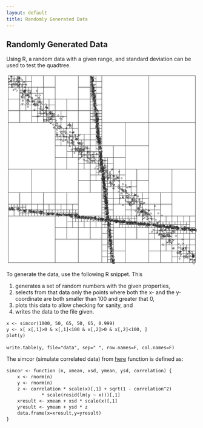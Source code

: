 ```yaml
---
layout: default
title: Randomly Generated Data
---
```

## Randomly Generated Data
Using R, a random data with a given range, and standard deviation can be used 
to test the quadtree.

![Random data added to the quadtree](random_data_quadtree.png)

To generate the data, use the following R snippet. This
1. generates a set of random numbers with the given properties,
1. selects from that data only the points where both the x- and the 
y-coordinate are both smaller than 100 and greater that 0,
1. plots this data to allow checking for sanity, and
1. writes the data to the file given.

~~~
x <- simcor(1000, 50, 65, 50, 65, 0.999)
y <- x[ x[,1]>0 & x[,1]<100 & x[,2]>0 & x[,2]<100, ]
plot(y)

write.table(y, file="data", sep=" ", row.names=F, col.names=F)
~~~

The simcor (simulate correlated data) from [here][simcor] function is defined 
as:

~~~
simcor <- function (n, xmean, xsd, ymean, ysd, correlation) {
    x <- rnorm(n)
    y <- rnorm(n)
    z <- correlation * scale(x)[,1] + sqrt(1 - correlation^2)
             * scale(resid(lm(y ~ x)))[,1]
    xresult <- xmean + xsd * scale(x)[,1]
    yresult <- ymean + ysd * z
    data.frame(x=xresult,y=yresult)
}
~~~

[simcor]: [http://stackoverflow.com/a/13292645]

<!--
Created:  Tue 17 Jun 2014 07:02 PM
-->
